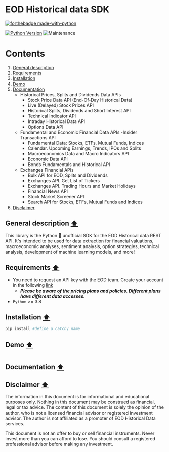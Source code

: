 # EOD Historical data SDK

[![forthebadge made-with-python](http://ForTheBadge.com/images/badges/made-with-python.svg)](https://www.python.org/)


[![Python Version](https://img.shields.io/badge/Python-3.8+-blue.svg)](https://shields.io/) ![Maintenance](https://img.shields.io/badge/Maintained%3F-yes-green.svg)

# Contents

1. [General description](#general-description-arrow_up)
2. [Requirements](#requirements-arrow_up)
3. [Installation](#installation-arrow_up)
4. [Demo](#demo-arrow_up)
5. [Documentation](#documentation-arrow_up)
	- Historical Prices, Splits and Dividends Data APIs
		- Stock Price Data API (End-Of-Day Historical Data)
		- Live (Delayed) Stock Prices API
		- Historical Splits, Dividends and Short Interest API
		- Technical Indicator API
		- Intraday Historical Data API
		- Options Data API
	- Fundamental and Economic Financial Data APIs
		-Insider Transactions API
		- Fundamental Data: Stocks, ETFs, Mutual Funds, Indices
		- Calendar. Upcoming Earnings, Trends, IPOs and Splits
		- Macroeconomics Data and Macro Indicators API
		- Economic Data API
		- Bonds Fundamentals and Historical API
	- Exchanges Financial APIs
		- Bulk API for EOD, Splits and Dividends
		- Exchanges API. Get List of Tickers
		- Exchanges API. Trading Hours and Market Holidays
		- Financial News API
		- Stock Market Screener API
		- Search API for Stocks, ETFs, Mutual Funds and Indices
6. [Disclaimer](#disclaimer-arrow_up)

## General description [:arrow_up:](#eod-historical-data-sdk)
This library is the Python 🐍 unofficial SDK for the EOD Historical data REST API. It's intended to be used for data extraction for financial valuations, macroeconomic analyses, sentiment analysis, option strategies, technical analysis, development of machine learning models, and more!

## Requirements [:arrow_up:](#eod-historical-data-sdk)
- You need to request an API key with the EOD team. Create your account in the following [link](https://eodhistoricaldata.com/)
	- ***Please be aware of the pricing plans and policies. Different plans have different data accesses.***
- ```Python``` >= 3.8

## Installation [:arrow_up:](#eod-historical-data-sdk)

```python
pip install #define a catchy name
```

## Demo [:arrow_up:](#eod-historical-data-sdk)

```python

```

## Documentation [:arrow_up:](#eod-historical-data-sdk)

## Disclaimer [:arrow_up:](#eod-historical-data-sdk)

The information in this document is for informational and educational purposes only. Nothing in this document may be construed as financial, legal or tax advice. The content of this document is solely the opinion of the author, who is not a licensed financial advisor or registered investment advisor. The author is not affiliated as a promoter of EOD Historical Data services.

This document is not an offer to buy or sell financial instruments. Never invest more than you can afford to lose. You should consult a registered professional advisor before making any investment.